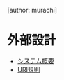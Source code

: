[author: murachi]
# 外部設計

* [システム概要](wiki::summary-spec/necessary)
* [URI規則](wiki::summary-spec/uri)
